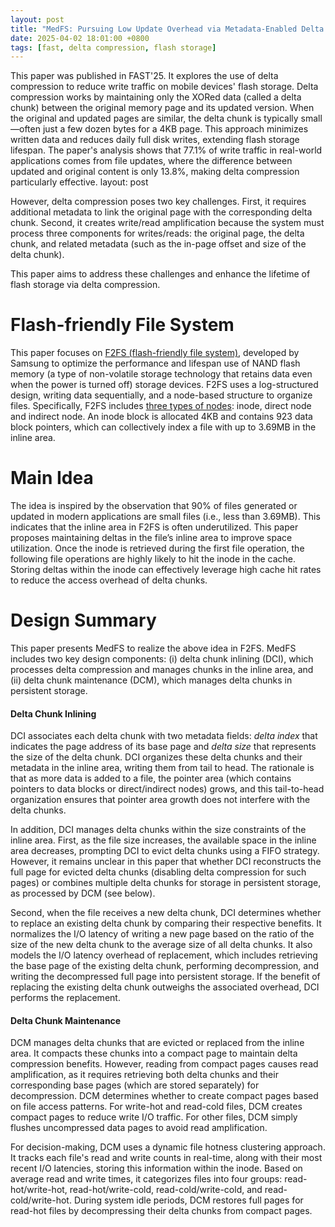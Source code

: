 ```yaml
---
layout: post
title: "MedFS: Pursuing Low Update Overhead via Metadata-Enabled Delta Compression  for Log-structured File System on Mobile Device"
date: 2025-04-02 18:01:00 +0800
tags: [fast, delta compression, flash storage]
---
```


This paper was published in FAST'25. It explores the use of delta compression to reduce write traffic on mobile devices' flash storage. Delta compression works by maintaining only the XORed data (called a delta chunk) between the original memory page and its updated version. When the original and updated pages are similar, the delta chunk is typically small—often just a few dozen bytes for a 4KB page. This approach minimizes written data and reduces daily full disk writes, extending flash storage lifespan. The paper's analysis shows that 77.1% of write traffic in real-world applications comes from file updates, where the difference between updated and original content is only 13.8%, making delta compression particularly effective. layout: post

However, delta compression poses two key challenges. First, it requires additional metadata to link the original page with the corresponding delta chunk. Second, it creates write/read amplification because the system must process three components for writes/reads: the original page, the delta chunk, and related metadata (such as the in-page offset and size of the delta chunk). 

This paper aims to address these challenges and enhance the lifetime of flash storage via delta compression.

# Flash-friendly File System
This paper focuses on [F2FS (flash-friendly file system)](https://www.usenix.org/conference/fast15/technical-sessions/presentation/lee), developed by Samsung to optimize the performance and lifespan use of NAND flash memory (a type of non-volatile storage technology that retains data even when the power is turned off) storage devices. F2FS uses a log-structured design, writing data sequentially, and a node-based structure to organize files. Specifically, F2FS includes [three types of nodes](https://www.kernel.org/doc/Documentation/filesystems/f2fs.txt): inode, direct node and indirect node.  An inode block is allocated 4KB and contains 923 data block pointers, which can collectively index a file with up to 3.69MB in the inline area.

# Main Idea
The idea is inspired by the observation that 90% of files generated or updated in modern applications are small files (i.e., less than 3.69MB). This indicates that the inline area in F2FS is often underutilized. This paper proposes maintaining deltas in the file’s inline area to improve space utilization. Once the inode is retrieved during the first file operation, the following file operations are highly likely to hit the inode in the cache. Storing deltas within the inode can effectively leverage high cache hit rates to reduce the access overhead of delta chunks.

# Design Summary

This paper presents MedFS to realize the above idea in F2FS. MedFS includes two key design components: (i) delta chunk inlining (DCI), which processes delta compression and manages chunks in the inline area, and (ii) delta chunk maintenance (DCM), which manages delta chunks in persistent storage.

#### Delta Chunk Inlining

DCI associates each delta chunk with two metadata fields: *delta index* that indicates the page address of its base page and *delta size* that represents the size of the delta chunk. DCI organizes these delta chunks and their metadata in the inline area, writing them from tail to head. The rationale is that as more data is added to a file, the pointer area (which contains pointers to data blocks or direct/indirect nodes) grows, and this tail-to-head organization ensures that pointer area growth does not interfere with the delta chunks.

In addition, DCI manages delta chunks within the size constraints of the inline area. First, as the file size increases, the available space in the inline area decreases, prompting DCI to evict delta chunks using a FIFO strategy. However, it remains unclear in this paper that whether DCI reconstructs the full page for evicted delta chunks (disabling delta compression for such pages) or combines multiple delta chunks for storage in persistent storage, as processed by DCM (see below).

Second, when the file receives a new delta chunk, DCI determines whether to replace an existing delta chunk by comparing their respective benefits. It normalizes the I/O latency of writing a new page based on the ratio of the size of the new delta chunk to the average size of all delta chunks. It also models the I/O latency overhead of replacement, which includes retrieving the base page of the existing delta chunk, performing decompression, and writing the decompressed full page into persistent storage. If the benefit of replacing the existing delta chunk outweighs the associated overhead, DCI performs the replacement.

#### Delta Chunk Maintenance

DCM manages delta chunks that are evicted or replaced from the inline area. It compacts these chunks into a compact page to maintain delta compression benefits. However, reading from compact pages causes read amplification, as it requires retrieving both delta chunks and their corresponding base pages (which are stored separately) for decompression. DCM determines whether to create compact pages based on file access patterns. For write-hot and read-cold files, DCM creates compact pages to reduce write I/O traffic. For other files, DCM simply flushes uncompressed data pages to avoid read amplification. 

For decision-making, DCM uses a dynamic file hotness clustering approach. It tracks each file's read and write counts in real-time, along with their most recent I/O latencies, storing this information within the inode. Based on average read and write times, it categorizes files into four groups: read-hot/write-hot, read-hot/write-cold, read-cold/write-cold, and read-cold/write-hot. During system idle periods, DCM restores full pages for read-hot files by decompressing their delta chunks from compact pages.
